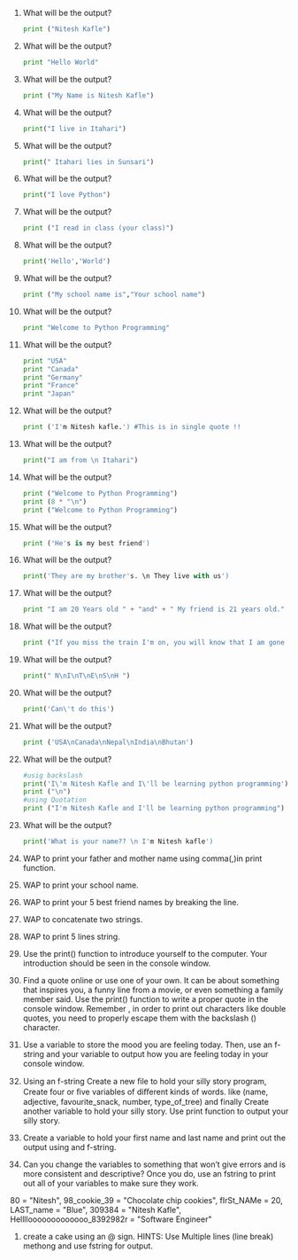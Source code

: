 1. What will be the output?
   ```python
   print ("Nitesh Kafle")
   ```
1. What will be the output?
   ```python
   print "Hello World"
   ```
1. What will be the output?
   ```python
   print ("My Name is Nitesh Kafle")
   ```
1. What will be the output?
   ```python
   print("I live in Itahari")
   ```
1. What will be the output?
   ```python
   print(" Itahari lies in Sunsari")
   ```
1. What will be the output?
   ```python
   print("I love Python")
   ```
1. What will be the output?
   ```python
   print ("I read in class (your class)")
   ```
1. What will be the output?
   ```python
   print('Hello','World')
   ```
1. What will be the output?
   ```python
   print ("My school name is","Your school name")
   ```
1. What will be the output?
   ```python
   print "Welcome to Python Programming"
   ```
1. What will be the output?
   ```python
   print "USA" 
   print "Canada" 
   print "Germany" 
   print "France" 
   print "Japan" 
   ```
1. What will be the output?
   ```python
   print ('I'm Nitesh kafle.') #This is in single quote !!
   ```
1. What will be the output?
   ```python
   print("I am from \n Itahari")
   ```
1. What will be the output?
   ```python
   print ("Welcome to Python Programming")
   print (8 * "\n")
   print ("Welcome to Python Programming")
   ```
1. What will be the output?
   ```python
   print ('He's is my best friend')
   ```
1. What will be the output?
   ```python
   print('They are my brother's. \n They live with us')
   ```
1. What will be the output?
   ```python
   print "I am 20 Years old " + "and" + " My friend is 21 years old."
   ```
1. What will be the output?
   ```python
   print ("If you miss the train I'm on, you will know that I am gone \nYou can hear the whistle blow a hundred miles...)
   ```
1. What will be the output?
   ```python
   print(" N\nI\nT\nE\nS\nH ")
   ```
1. What will be the output?
   ```python
   print('Can\'t do this')
   ```
   
1. What will be the output?
   ```python
   print ('USA\nCanada\nNepal\nIndia\nBhutan')
   ```
1. What will be the output?
   ```python
   #usig backslash
   print('I\'m Nitesh Kafle and I\'ll be learning python programming')
   print ("\n")
   #using Quotation
   print ("I'm Nitesh Kafle and I'll be learning python programming")
   ```
1. What will be the output?
   ```python
   print('What is your name?? \n I'm Nitesh kafle')
   ```
1. WAP to print your father and mother name using comma(,)in print function.

1. WAP to print your school name.

1. WAP to print your 5 best friend names by breaking the line.

1. WAP to concatenate two strings.

1. WAP to print 5 lines string.

1. Use the print() function to introduce yourself to the computer. Your introduction should be seen in the console window.

1. Find a quote online or use one of your own. It can be about something that inspires you, a funny line from a movie, or even something a family member said. Use the print() function to write a proper quote in the console window. Remember , in order to print out characters like double quotes, you need to properly escape them with the backslash (\) character.

1. Use a variable to store the mood you are feeling today. Then, use an f-string and your variable to output how you are feeling today in your console window.


1. Using an f-string  Create a new ﬁle to hold your silly story program,  Create four or ﬁve variables of diﬀerent kinds of words.  like (name, adjective, favourite_snack, number, type_of_tree) and finally Create another variable to hold your silly story. Use print function to output your silly story.

1. Create a variable to hold your first name and last name and print out the output using and f-string.

1. Can you change the variables to something that won’t give errors and is more consistent and descriptive? Once you do, use an fstring to print out all of your variables to make sure they work.

80 = "Nitesh",
98_cookie_39 = "Chocolate chip cookies",
fIrSt_NAMe = 20,
LAST_name = "Blue",
309384 = "Nitesh Kafle",
Hellllooooooooooooo_8392982r = "Software
Engineer"


1. create a cake using an @ sign. HINTS: Use Multiple lines (line break) methong and use fstring for output.
